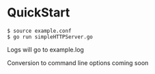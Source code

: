 QuickStart
===
```
$ source example.conf
$ go run simpleHTTPServer.go
```

Logs will go to example.log

Conversion to command line options coming soon

